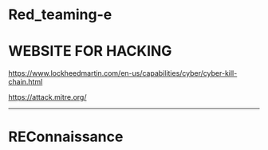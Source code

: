 # Red_teaming-e

# WEBSITE FOR HACKING 

https://www.lockheedmartin.com/en-us/capabilities/cyber/cyber-kill-chain.html

https://attack.mitre.org/


------------------------------------------------------------------------------------------------------------------------

# REConnaissance 
